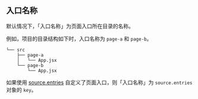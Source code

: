 ## 入口名称

默认情况下，「入口名称」为页面入口所在目录的名称。

例如，项目的目录结构如下时，入口名称为 `page-a` 和 `page-b`。

```
└── src
    ├── page-a
    │   └── App.jsx
    └── page-b
        └── App.jsx
```

如果使用 [source.entries](/docs/apis/config/source/entries) 自定义了页面入口，则「入口名称」为 `source.entries` 对象的 `key`。
